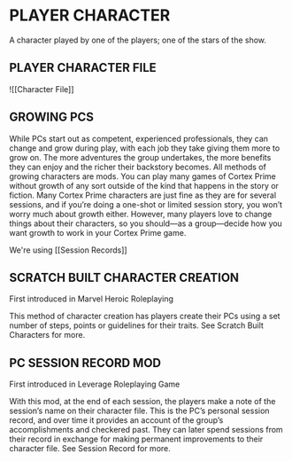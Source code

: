 # PLAYER CHARACTER
A character played by one of the players; one of the stars of the show.

## PLAYER CHARACTER FILE
![[Character File]]

## GROWING PCS
While PCs start out as competent, experienced professionals, they can change and grow during play, with each job they take giving them more to grow on. The more adventures the group undertakes, the more benefits they can enjoy and the richer their backstory becomes.
All methods of growing characters are mods. You can play many games of Cortex Prime without growth of any sort outside of the kind that happens in the story or fiction. Many Cortex Prime characters are just fine as they are for several sessions, and if you’re doing a one-shot or limited session story, you won’t worry much about growth either. However, many players love to change things about their characters, so you should—as a group—decide how you want growth to work in your Cortex Prime game.

We're using [[Session Records]]

## SCRATCH BUILT CHARACTER CREATION
First introduced in Marvel Heroic Roleplaying

This method of character creation has players create their PCs using a set number of steps, points or guidelines for their traits.
See Scratch Built Characters for more.

## PC SESSION RECORD MOD
First introduced in Leverage Roleplaying Game

With this mod, at the end of each session, the players make a note of the session’s name on their character file. This is the PC’s personal session record, and over time it provides an account of the group’s accomplishments and checkered past. They can later spend sessions from their record in exchange for making permanent improvements to their character file.
See Session Record for more.